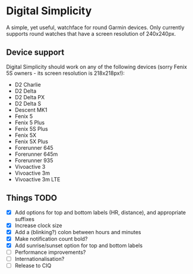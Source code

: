 # Digital Simplicity

A simple, yet useful, watchface for round Garmin devices. Only currently supports round watches that have a screen resolution of 240x240px.

## Device support

Digital Simplicity should work on any of the following devices (sorry Fenix 5S owners - its screen resolution is 218x218px!):

- D2 Charlie
- D2 Delta
- D2 Delta PX
- D2 Delta S
- Descent MK1
- Fenix 5
- Fenix 5 Plus
- Fenix 5S Plus
- Fenix 5X
- Fenix 5X Plus
- Forerunner 645
- Forerunner 645m
- Forerunner 935
- Vivoactive 3
- Vivoactive 3m
- Vivoactive 3m LTE

## Things TODO

- [X] Add options for top and bottom labels (HR, distance), and appropriate suffixes
- [X] Increase clock size
- [X] Add a (blinking?) colon between hours and minutes
- [X] Make notification count bold?
- [X] Add sunrise/sunset option for top and bottom labels
- [ ] Performance improvements?
- [ ] Internationalisation?
- [ ] Release to CIQ
